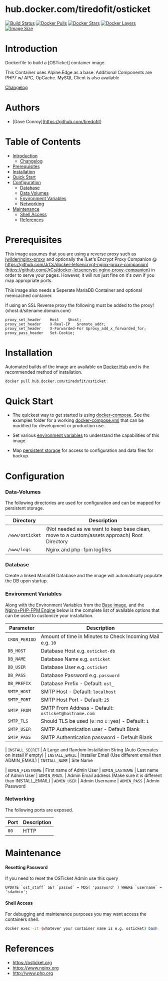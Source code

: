 # hub.docker.com/tiredofit/osticket

[![Build Status](https://img.shields.io/docker/build/tiredofit/osticket.svg)](https://hub.docker.com/r/tiredofit/osticket)
[![Docker Pulls](https://img.shields.io/docker/pulls/tiredofit/osticket.svg)](https://hub.docker.com/r/tiredofit/osticket)
[![Docker Stars](https://img.shields.io/docker/stars/tiredofit/osticket.svg)](https://hub.docker.com/r/tiredofit/osticket)
[![Docker Layers](https://images.microbadger.com/badges/image/tiredofit/osticket.svg)](https://microbadger.com/images/tiredofit/osticket)
[![Image Size](https://img.shields.io/microbadger/image-size/tiredofit/osticket.svg)](https://microbadger.com/images/tiredofit/osticket)

# Introduction

Dockerfile to build a [OSTicket] container image.

This Container uses Alpine:Edge as a base.
Additional Components are PHP7 w/ APC, OpCache. MySQL Client is also available


[Changelog](CHANGELOG.md)

# Authors

- [Dave Conroy][https://github.com/tiredofit]

# Table of Contents

- [Introduction](#introduction)
    - [Changelog](CHANGELOG.md)
- [Prerequisites](#prerequisites)
- [Installation](#installation)
- [Quick Start](#quick-start)
- [Configuration](#configuration)
    - [Database](#database)
    - [Data Volumes](#data-volumes)
    - [Environment Variables](#environmentvariables)   
    - [Networking](#networking)
- [Maintenance](#maintenance)
    - [Shell Access](#shell-access)
   - [References](#references)

# Prerequisites

This image assumes that you are using a reverse proxy such as [jwilder/nginx-proxy](https://github.com/jwilder/nginx-proxy) and optionally the [Let's Encrypt Proxy Companion @ https://github.com/JrCs/docker-letsencrypt-nginx-proxy-companion](https://github.com/JrCs/docker-letsencrypt-nginx-proxy-companion) in order to serve your pages. However, it will run just fine on it's own if you map appropriate ports.

This image also needs a Seperate MariaDB Container and optional memcached container.

If using an SSL Reverse proxy the following must be added to the proxy! (vhost.d/sitename.domain.com)

````
proxy_set_header    Host    $host;
proxy_set_header    X-Real-IP   $remote_addr;
proxy_set_header    X-Forwarded-For $proxy_add_x_forwarded_for;
proxy_pass_header   Set-Cookie;
````

# Installation

Automated builds of the image are available on [Docker Hub](https://hub.docker.com/tiredofit/osticket) and is the recommended method of installation.

```bash
docker pull hub.docker.com/tiredofit/osticket
```

# Quick Start

* The quickest way to get started is using [docker-compose](https://docs.docker.com/compose/). See the examples folder for a working [docker-compose.yml](examples/docker-compose.yml) that can be modified for development or production use.

* Set various [environment variables](#environment-variables) to understand the capabilities of this image.
* Map [persistent storage](#data-volumes) for access to configuration and data files for backup.

# Configuration

### Data-Volumes

The following directories are used for configuration and can be mapped for persistent storage.

| Directory | Description |
|-----------|-------------|
| `/www/osticket` | (Not needed as we want to keep base clean, move to a custom/assets approach) Root Directory |
| `/www/logs` | Nginx and php-fpm logfiles |

### Database

Create a linked MariaDB Database and the image will automatically populate the DB upon startup.

### Environment Variables

Along with the Environment Variables from the [Base image](https://hub.docker.com/r/tiredofit/alpine), and the [Nginx+PHP-FPM Engine](https://hub.docker.com/r/tiredofit/nginx-php-fpm) below is the complete list of available options that can be used to customize your installation.

| Parameter | Description |
|-----------|-------------|
| `CRON_PERIOD` | Amount of time in Minutes to Check Incoming Mail e.g. `10`|
| `DB_HOST` | Database Host e.g. `osticket-db` |
| `DB_NAME` | Database Name e.g. `osticket` |
| `DB_USER` | Database User e.g. `osticket` |
| `DB_PASS` | Database Password e.g. `password` |
| `DB_PREFIX` | Database Prefix - Default: `ost_` |
| `SMTP_HOST` | SMTP Host - Default: `localhost` |
| `SMTP_PORT` | SMTP Host Port - Default: `25` |
| `SMTP_FROM` | SMTP From Address - Default: `osticket@hostname.com` |
| `SMTP_TLS` | Should TLS be used (`0`=no `1`=yes) - Default: `1` |
| `SMTP_USER` | SMTP Authentication user - Default Blank |
| `SMTP_PASS` | SMTP Authentication password - Default Blank |

| `INSTALL_SECRET` | A Large and Random Installation String (Auto Generates on Install if empty)
| `INSTALL_EMAIL` | Installer Email (Use different email then ADMIN_EMAIL)
| `INSTALL_NAME` | Site Name

| `ADMIN_FIRSTNAME` | First name of Admin User
| `ADMIN_LASTNAME` | Last name of Admin User
| `ADMIN_EMAIL` | Admin Email address (Make sure it is different than INSTALL_EMAIL)
| `ADMIN_USER` | Admin Username
| `ADMIN_PASS` | Admin Password

### Networking

The following ports are exposed.

| Port      | Description |
|-----------|-------------|
| `80` | HTTP |

# Maintenance
#### Resetting Password
If you need to reset the OSTicket Admin use this query
````
UPDATE `ost_staff` SET `passwd` = MD5( 'password' ) WHERE `username` = 'sdadmin';
````


#### Shell Access

For debugging and maintenance purposes you may want access the containers shell. 

```bash
docker exec -it (whatever your container name is e.g. osticket) bash
```

# References

* https://osticket.org
* https://www.nginx.org
* http://www.php.org

